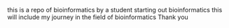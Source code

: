 this is a repo of bioinformatics by a student starting out bioinformatics
this will include my journey in the field of bioinformatics
Thank you
